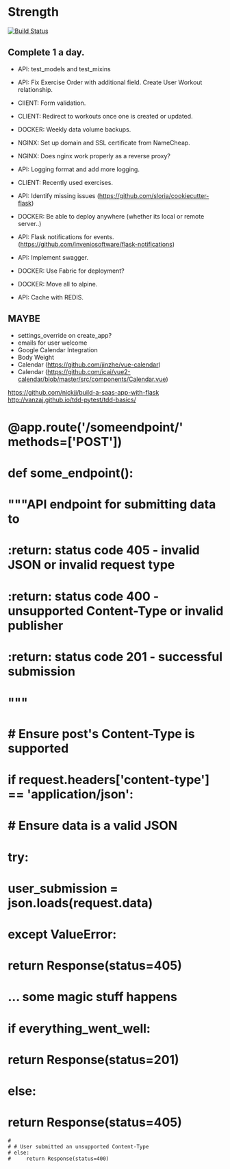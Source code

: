 # Strength

[![Build Status](https://travis-ci.com/SeanBE/strength.svg?token=YwoffpzcxpVgFc4sk6nY&branch=master)](https://travis-ci.com/SeanBE/strength)

## Complete 1 a day.
- API: test_models and test_mixins
- API: Fix Exercise Order with additional field. Create User Workout relationship.
- ClIENT: Form validation.
- CLIENT: Redirect to workouts once one is created or updated.
- DOCKER: Weekly data volume backups.
- NGINX: Set up domain and SSL certificate from NameCheap.
- NGINX: Does nginx work properly as a reverse proxy?
- API: Logging format and add more logging.
- CLIENT: Recently used exercises.

- API: Identify missing issues (https://github.com/sloria/cookiecutter-flask)
- DOCKER: Be able to deploy anywhere (whether its local or remote server..)
- API: Flask notifications for events. (https://github.com/inveniosoftware/flask-notifications)
- API: Implement swagger.
- DOCKER: Use Fabric for deployment?
- DOCKER: Move all to alpine.
- API: Cache with REDIS.

## MAYBE
- settings_override on create_app?
- emails for user welcome
- Google Calendar Integration
- Body Weight
- Calendar (https://github.com/jinzhe/vue-calendar)
- Calendar (https://github.com/icai/vue2-calendar/blob/master/src/components/Calendar.vue)


https://github.com/nickjj/build-a-saas-app-with-flask
http://vanzaj.github.io/tdd-pytest/tdd-basics/
# @app.route('/someendpoint/' methods=['POST'])
# def some_endpoint():
#     """API endpoint for submitting data to
#
#     :return: status code 405 - invalid JSON or invalid request type
#     :return: status code 400 - unsupported Content-Type or invalid publisher
#     :return: status code 201 - successful submission
#     """
#     # Ensure post's Content-Type is supported
#     if request.headers['content-type'] == 'application/json':
#         # Ensure data is a valid JSON
#         try:
#             user_submission = json.loads(request.data)
#         except ValueError:
#             return Response(status=405)
#         ... some magic stuff happens
#         if everything_went_well:
#             return Response(status=201)
#         else:
#             return Response(status=405)

    #
    # # User submitted an unsupported Content-Type
    # else:
    #     return Response(status=400)
